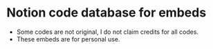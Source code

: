 # Notion code database for embeds
* Some codes are not original, I do not claim credits for all codes.
* These embeds are for personal use.
